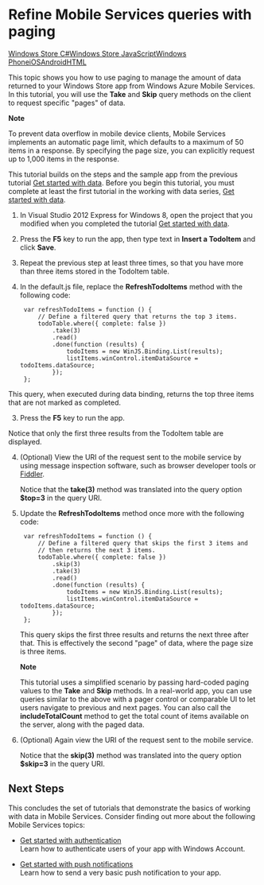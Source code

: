 <properties linkid="develop-mobile-tutorials-add-paging-to-data-js" urlDisplayName="Add Paging to Data" pageTitle="Add paging to data (JavaScript) - Windows Azure Mobile Services" metaKeywords="" metaDescription="Learn how to add paging to your data in Windows Azure Mobile Services." metaCanonical="http://www.windowsazure.com/en-us/develop/mobile/tutorials/add-paging-to-data-dotnet/" disqusComments="1" umbracoNaviHide="1" />



# Refine Mobile Services queries with paging
<div class="dev-center-tutorial-selector sublanding"> 
	<a href="/en-us/develop/mobile/tutorials/add-paging-to-data-dotnet" title="Windows Store C#">Windows Store C#</a><a href="/en-us/develop/mobile/tutorials/add-paging-to-data-js" title="Windows Store JavaScript" class="current">Windows Store JavaScript</a><a href="/en-us/develop/mobile/tutorials/add-paging-to-data-wp8" title="Windows Phone">Windows Phone</a><a href="/en-us/develop/mobile/tutorials/add-paging-to-data-ios" title="iOS">iOS</a><a href="/en-us/develop/mobile/tutorials/add-paging-to-data-android" title="Android">Android</a><a href="/en-us/develop/mobile/tutorials/add-paging-to-data-html" title="HTML">HTML</a>
</div>

This topic shows you how to use paging to manage the amount of data returned to your Windows Store app from Windows Azure Mobile Services. In this tutorial, you will use the **Take** and **Skip** query methods on the client to request specific "pages" of data.

<div class="dev-callout"><b>Note</b>
<p>To prevent data overflow in mobile device clients, Mobile Services implements an automatic page limit, which defaults to a maximum of 50 items in a response. By specifying the page size, you can explicitly request up to 1,000 items in the response.</p>
</div>

This tutorial builds on the steps and the sample app from the previous tutorial [Get started with data]. Before you begin this tutorial, you must complete at least the first tutorial in the working with data series, [Get started with data]. 

1. In Visual Studio 2012 Express for Windows 8, open the project that you modified when you completed the tutorial [Get started with data].

2. Press the **F5** key to run the app, then type text in **Insert a TodoItem** and click **Save**.

3. Repeat the previous step at least three times, so that you have more than three items stored in the TodoItem table. 

2. In the default.js file, replace the **RefreshTodoItems** method with the following code:

        var refreshTodoItems = function () {
            // Define a filtered query that returns the top 3 items.
            todoTable.where({ complete: false })
                .take(3)
                .read()
                .done(function (results) {
                    todoItems = new WinJS.Binding.List(results);
                    listItems.winControl.itemDataSource = todoItems.dataSource;
                });
        };

  This query, when executed during data binding, returns the top three items that are not marked as completed.

3. Press the **F5** key to run the app.

  Notice that only the first three results from the TodoItem table are displayed. 

4. (Optional) View the URI of the request sent to the mobile service by using message inspection software, such as browser developer tools or [Fiddler]. 

   Notice that the **take(3)** method was translated into the query option **$top=3** in the query URI.

5. Update the **RefreshTodoItems** method once more with the following code:
            
        var refreshTodoItems = function () {
            // Define a filtered query that skips the first 3 items and 
            // then returns the next 3 items.
            todoTable.where({ complete: false })
                .skip(3)
                .take(3)
                .read()
                .done(function (results) {
                    todoItems = new WinJS.Binding.List(results);
                    listItems.winControl.itemDataSource = todoItems.dataSource;
                });
        };

   This query skips the first three results and returns the next three after that. This is effectively the second "page" of data, where the page size is three items.

    <div class="dev-callout"><b>Note</b>
    <p>This tutorial uses a simplified scenario by passing hard-coded paging values to the <strong>Take</strong> and <strong>Skip</strong> methods. In a real-world app, you can use queries similar to the above with a pager control or comparable UI to let users navigate to previous and next pages.  You can also call the  <strong>includeTotalCount</strong> method to get the total count of items available on the server, along with the paged data.</p>
    </div>

6. (Optional) Again view the URI of the request sent to the mobile service. 

   Notice that the **skip(3)** method was translated into the query option **$skip=3** in the query URI.

## <a name="next-steps"> </a>Next Steps

This concludes the set of tutorials that demonstrate the basics of working with data in Mobile Services. Consider finding out more about the following Mobile Services topics:

* [Get started with authentication]
  <br/>Learn how to authenticate users of your app with Windows Account.

* [Get started with push notifications] 
  <br/>Learn how to send a very basic push notification to your app.

<!-- Anchors. -->

[Next Steps]:#next-steps

<!-- Images. -->


<!-- URLs. -->
[Get started with Mobile Services]: /en-us/develop/mobile/tutorials/get-started/#create-new-service/
[Get started with data]: ./mobile-services-get-started-with-data-js.md
[Get started with authentication]: ./mobile-services-get-started-with-users-js.md
[Get started with push notifications]: ./mobile-services-get-started-with-push-js.md
[Fiddler]: http://go.microsoft.com/fwlink/?LinkId=262412
[JavaScript and HTML]: mobile-services-win8-javascript/
[WindowsAzure.com]: http://www.windowsazure.com/
[Management Portal]: https://manage.windowsazure.com/